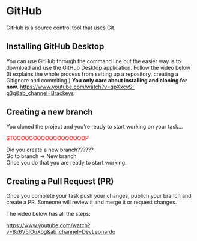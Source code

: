 # GitHub

GitHub is a source control tool that uses Git.

## Installing GitHub Desktop

You can use GitHub through the command line but the easier way is to download and use the GitHub Desktop application.
Follow the video below (It explains the whole process from  setting up a repository, creating a Gitignore and commiting.)
**You only care about installing and cloning for now.**
https://www.youtube.com/watch?v=qpXxcvS-g3g&ab_channel=Brackeys

## Creating a new branch

You cloned the project and you're ready to start working on your task...

<span style="color:red"> STOOOOOOOOOOOOOOOOOOP

Did you create a new branch??????		
Go to branch -> New branch   
Once you do that you are ready to start working.	

## Creating a Pull Request (PR)

Once you complete your task push your changes, publich your branch and create a PR. Someone will review it and merge it or request changes.

The video below has all the steps:

https://www.youtube.com/watch?v=8x6V5IOuXog&ab_channel=DevLeonardo

